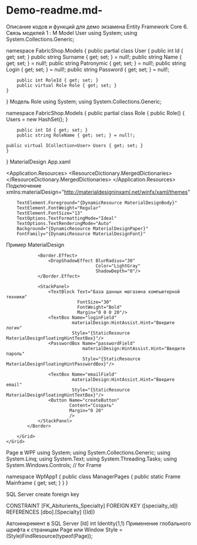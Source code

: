 # Demo-readme.md-
Описание  кодов и функций для демо экзамена
Entity Framework Core 6. Cвязь моделей 1 : M
Model User
using System;
using System.Collections.Generic;

namespace FabricShop.Models
{
    public partial class User
    {
        public int Id { get; set; }
        public string Surname { get; set; } = null!;
        public string Name { get; set; } = null!;
        public string Patronymic { get; set; } = null!;
        public string Login { get; set; } = null!;
        public string Password { get; set; } = null!;
       
        public int RoleId { get; set; }
        public virtual Role Role { get; set; }
    }
}
Модель Role
using System;
using System.Collections.Generic;

namespace FabricShop.Models
{
    public partial class Role
    {
        public Role()
        {
            Users = new HashSet<User>();
        }

        public int Id { get; set; }
        public string RoleName { get; set; } = null!;
        
	public virtual ICollection<User> Users { get; set; }
    }
}
MaterialDesign
App.xaml

<Application.Resources>
        <ResourceDictionary>
            <ResourceDictionary.MergedDictionaries>
                <ResourceDictionary Source="pack://application:,,,/MaterialDesignThemes.Wpf;component/Themes/MaterialDesignTheme.Light.xaml" />
                <ResourceDictionary Source="pack://application:,,,/MaterialDesignThemes.Wpf;component/Themes/MaterialDesignTheme.Defaults.xaml" />
                <ResourceDictionary Source="pack://application:,,,/MaterialDesignColors;component/Themes/Recommended/Primary/MaterialDesignColor.DeepPurple.xaml" />
                <ResourceDictionary Source="pack://application:,,,/MaterialDesignColors;component/Themes/Recommended/Accent/MaterialDesignColor.Lime.xaml" />
            </ResourceDictionary.MergedDictionaries>
        </ResourceDictionary>
    </Application.Resources>								  
Подключение
xmlns:materialDesign="http://materialdesigninxaml.net/winfx/xaml/themes"
        
        TextElement.Foreground="{DynamicResource MaterialDesignBody}"
        TextElement.FontWeight="Regular"
        TextElement.FontSize="13"
        TextOptions.TextFormattingMode="Ideal"
        TextOptions.TextRenderingMode="Auto"
        Background="{DynamicResource MaterialDesignPaper}"
        FontFamily="{DynamicResource MaterialDesignFont}"
Пример MaterialDesign
<Grid>
        <Grid>
            <Border MinWidth="100"
                    Margin="15"
                    Background="AliceBlue"
                    VerticalAlignment="Center"
                    Padding="40"
                    MaxHeight="400"
                    CornerRadius="30">
                
                <Border.Effect>
                    <DropShadowEffect BlurRadius="30"
                                      Color="LightGray"
                                      ShadowDepth="0"/>
                </Border.Effect>

                <StackPanel>
                    <TextBlock Text="База данных магазина компьютерной техники"
                               FontSize="30"
                               FontWeight="Bold"
                               Margin="0 0 0 20"/>
                    <TextBox Name="loginField"
                             materialDesign:HintAssist.Hint="Введите логин"
                             Style="{StaticResource MaterialDesignFloatingHintTextBox}"/>
                    <PasswordBox Name="passwordField"
                                 materialDesign:HintAssist.Hint="Введите пароль"
                                 Style="{StaticResource MaterialDesignFloatingHintPasswordBox}"/>

                    <TextBox Name="emailField"
                             materialDesign:HintAssist.Hint="Введите email"
                             Style="{StaticResource MaterialDesignFloatingHintTextBox}"/>
                    <Button Name="createButton"
                            Content="Создать"
                            Margin="0 20"
                            />
                </StackPanel>
            </Border>

        </Grid>
    </Grid>
Page в WPF
using System;
using System.Collections.Generic;
using System.Linq;
using System.Text;
using System.Threading.Tasks;
using System.Windows.Controls; // for Frame

namespace WpfApp1
{
    public class ManagerPages
    {
        public static Frame Mainframe { get; set; }
    }
}



SQL Server create foreign key

CONSTRAINT [FK_Abiturients_Specialty] FOREIGN KEY ([specialty_id]) REFERENCES [dbo].[Specialty] ([Id])



Автоинкремент в SQL Server
[Id] int Identity(1,1)
Применение глобального шрифта к страницам Page или Window
Style = (Style)FindResource(typeof(Page));

